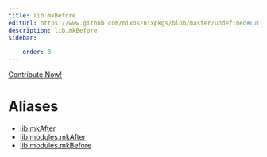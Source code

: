 ```yaml
---
title: lib.mkBefore
editUrl: https://www.github.com/nixos/nixpkgs/blob/master/undefined#L1042C23
description: lib.mkBefore
sidebar:

    order: 8
---
```


<a href="https://www.github.com/nixos/nixpkgs/blob/master/undefined#L1042C23">Contribute Now!</a>


# Aliases

- [lib.mkAfter](/nix-doc-comments/reference/lib/lib-mkafter)
- [lib.modules.mkAfter](/nix-doc-comments/reference/lib/modules/lib-modules-mkafter)
- [lib.modules.mkBefore](/nix-doc-comments/reference/lib/modules/lib-modules-mkbefore)


